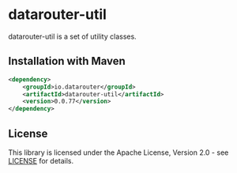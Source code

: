 # datarouter-util

datarouter-util is a set of utility classes.


## Installation with Maven

```xml
<dependency>
	<groupId>io.datarouter</groupId>
	<artifactId>datarouter-util</artifactId>
	<version>0.0.77</version>
</dependency>
```

## License

This library is licensed under the Apache License, Version 2.0 - see [LICENSE](../LICENSE) for details.
